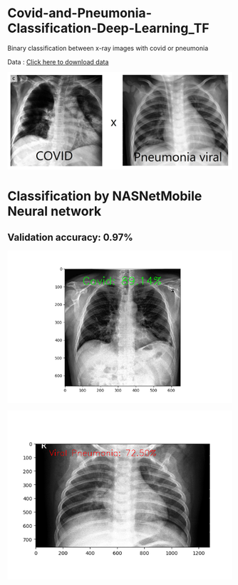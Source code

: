 # Covid-and-Pneumonia-Classification-Deep-Learning_TF
Binary classification between x-ray images with covid or pneumonia

Data  : [Click here to download data](https://www.kaggle.com/datasets/pranavraikokte/covid19-image-dataset)


![alt text](image.png)
 
 # Classification by NASNetMobile Neural network
 
 ## Validation accuracy: 0.97%

![alt text](Figure_covid.png)



![alt text](Figure_pneumonia_viral.png)


